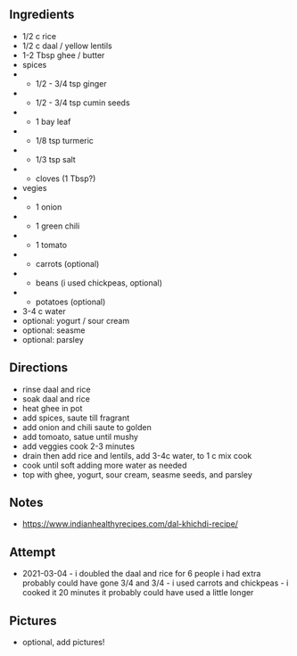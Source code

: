 ## Ingredients
* 1/2 c rice
* 1/2 c daal / yellow lentils
* 1-2 Tbsp ghee / butter
* spices
*   * 1/2 - 3/4 tsp ginger
*   * 1/2 - 3/4 tsp cumin seeds
*   * 1 bay leaf
*   * 1/8 tsp turmeric
*   * 1/3 tsp salt
*   * cloves (1 Tbsp?)
* vegies
*   * 1 onion
*   * 1 green chili
*   * 1 tomato
*   * carrots (optional)
*   * beans (i used chickpeas, optional)
*   * potatoes (optional)
* 3-4 c water
* optional: yogurt / sour cream
* optional: seasme
* optional: parsley

## Directions
* rinse daal and rice
* soak daal and rice
* heat ghee in pot
* add spices, saute till fragrant
* add onion and chili saute to golden
* add tomoato, satue until mushy
* add veggies cook 2-3 minutes
* drain then add rice and lentils, add 3-4c water, to 1 c mix cook
* cook until soft adding more water as needed
* top with ghee, yogurt, sour cream, seasme seeds, and parsley

## Notes
* https://www.indianhealthyrecipes.com/dal-khichdi-recipe/

## Attempt
* 2021-03-04 - i doubled the daal and rice for 6 people i had extra probably could have gone 3/4 and 3/4 - i used carrots and chickpeas - i cooked it 20 minutes it probably could have used a little longer

## Pictures
* optional, add pictures!
